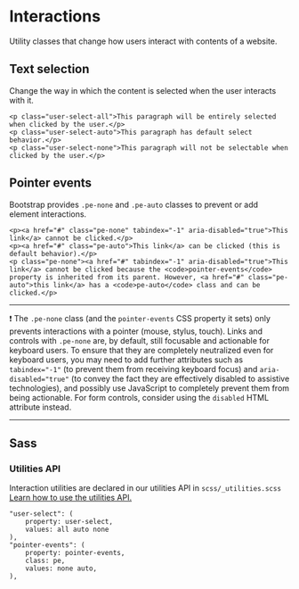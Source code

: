 # Interactions

Utility classes that change how users interact with contents of a website.

## Text selection

Change the way in which the content is selected when the user interacts with it.
```
<p class="user-select-all">This paragraph will be entirely selected when clicked by the user.</p>
<p class="user-select-auto">This paragraph has default select behavior.</p>
<p class="user-select-none">This paragraph will not be selectable when clicked by the user.</p>
```

## Pointer events

Bootstrap provides `.pe-none` and `.pe-auto` classes to prevent or add element interactions.
```
<p><a href="#" class="pe-none" tabindex="-1" aria-disabled="true">This link</a> cannot be clicked.</p>
<p><a href="#" class="pe-auto">This link</a> can be clicked (this is default behavior).</p>
<p class="pe-none"><a href="#" tabindex="-1" aria-disabled="true">This link</a> cannot be clicked because the <code>pointer-events</code> property is inherited from its parent. However, <a href="#" class="pe-auto">this link</a> has a <code>pe-auto</code> class and can be clicked.</p>
```

<hr>

:exclamation: The `.pe-none` class (and the `pointer-events` CSS property it sets) only prevents interactions with a pointer (mouse, stylus, touch). Links and controls with `.pe-none` are, by default, still focusable and actionable for keyboard users. To ensure that they are completely neutralized even for keyboard users, you may need to add further attributes such as `tabindex="-1"` (to prevent them from receiving keyboard focus) and `aria-disabled="true"` (to convey the fact they are effectively disabled to assistive technologies), and possibly use JavaScript to completely prevent them from being actionable. For form controls, consider using the `disabled` HTML attribute instead.

<hr>

## Sass

### Utilities API

Interaction utilities are declared in our utilities API in `scss/_utilities.scss` [Learn how to use the utilities API.]()
```
"user-select": (
    property: user-select,
    values: all auto none
),
"pointer-events": (
    property: pointer-events,
    class: pe,
    values: none auto,
),
```